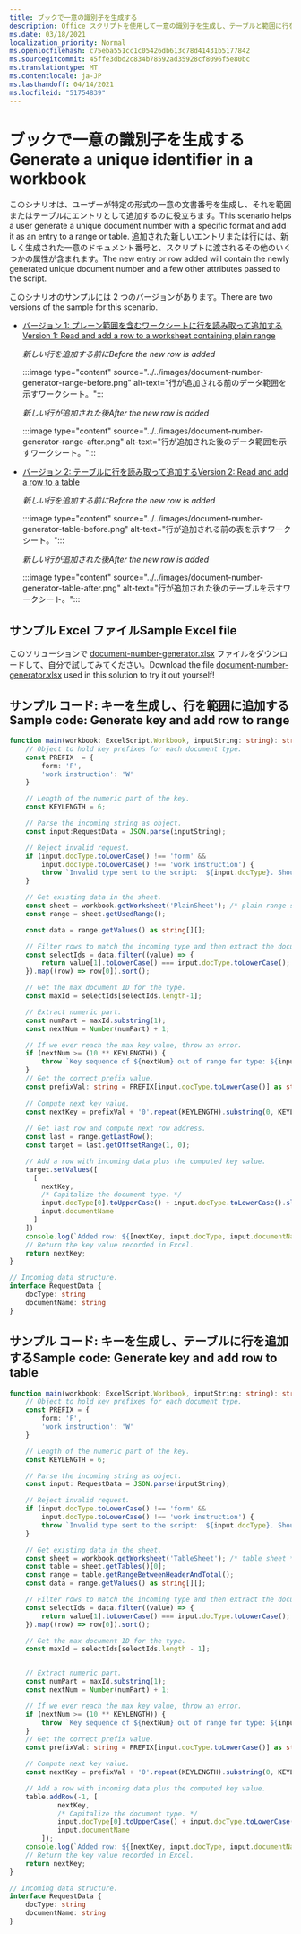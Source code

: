 ```yaml
---
title: ブックで一意の識別子を生成する
description: Office スクリプトを使用して一意の識別子を生成し、テーブルと範囲に行を追加する方法について学習します。
ms.date: 03/18/2021
localization_priority: Normal
ms.openlocfilehash: c75eba551cc1c05426db613c78d41431b5177842
ms.sourcegitcommit: 45ffe3dbd2c834b78592ad35928cf8096f5e80bc
ms.translationtype: MT
ms.contentlocale: ja-JP
ms.lasthandoff: 04/14/2021
ms.locfileid: "51754839"
---
```

# <a name="generate-a-unique-identifier-in-a-workbook"></a><span data-ttu-id="60312-103">ブックで一意の識別子を生成する</span><span class="sxs-lookup"><span data-stu-id="60312-103">Generate a unique identifier in a workbook</span></span>

<span data-ttu-id="60312-104">このシナリオは、ユーザーが特定の形式の一意の文書番号を生成し、それを範囲またはテーブルにエントリとして追加するのに役立ちます。</span><span class="sxs-lookup"><span data-stu-id="60312-104">This scenario helps a user generate a unique document number with a specific format and add it as an entry to a range or table.</span></span> <span data-ttu-id="60312-105">追加された新しいエントリまたは行には、新しく生成された一意のドキュメント番号と、スクリプトに渡されるその他のいくつかの属性が含まれます。</span><span class="sxs-lookup"><span data-stu-id="60312-105">The new entry or row added will contain the newly generated unique document number and a few other attributes passed to the script.</span></span>

<span data-ttu-id="60312-106">このシナリオのサンプルには 2 つのバージョンがあります。</span><span class="sxs-lookup"><span data-stu-id="60312-106">There are two versions of the sample for this scenario.</span></span>

* [<span data-ttu-id="60312-107">バージョン 1: プレーン範囲を含むワークシートに行を読み取って追加する</span><span class="sxs-lookup"><span data-stu-id="60312-107">Version 1: Read and add a row to a worksheet containing plain range</span></span>](#sample-code-generate-key-and-add-row-to-range)

    <span data-ttu-id="60312-108">_新しい行を追加する前に_</span><span class="sxs-lookup"><span data-stu-id="60312-108">_Before the new row is added_</span></span>

    :::image type="content" source="../../images/document-number-generator-range-before.png" alt-text="行が追加される前のデータ範囲を示すワークシート。":::

    <span data-ttu-id="60312-110">_新しい行が追加された後_</span><span class="sxs-lookup"><span data-stu-id="60312-110">_After the new row is added_</span></span>

    :::image type="content" source="../../images/document-number-generator-range-after.png" alt-text="行が追加された後のデータ範囲を示すワークシート。":::

* [<span data-ttu-id="60312-112">バージョン 2: テーブルに行を読み取って追加する</span><span class="sxs-lookup"><span data-stu-id="60312-112">Version 2: Read and add a row to a table</span></span>](#sample-code-generate-key-and-add-row-to-table)

    <span data-ttu-id="60312-113">_新しい行を追加する前に_</span><span class="sxs-lookup"><span data-stu-id="60312-113">_Before the new row is added_</span></span>

    :::image type="content" source="../../images/document-number-generator-table-before.png" alt-text="行が追加される前の表を示すワークシート。":::

    <span data-ttu-id="60312-115">_新しい行が追加された後_</span><span class="sxs-lookup"><span data-stu-id="60312-115">_After the new row is added_</span></span>

    :::image type="content" source="../../images/document-number-generator-table-after.png" alt-text="行が追加された後のテーブルを示すワークシート。":::

## <a name="sample-excel-file"></a><span data-ttu-id="60312-117">サンプル Excel ファイル</span><span class="sxs-lookup"><span data-stu-id="60312-117">Sample Excel file</span></span>

<span data-ttu-id="60312-118">このソリューションで <a href="document-number-generator.xlsx">document-number-generator.xlsx</a> ファイルをダウンロードして、自分で試してみてください。</span><span class="sxs-lookup"><span data-stu-id="60312-118">Download the file <a href="document-number-generator.xlsx">document-number-generator.xlsx</a> used in this solution to try it out yourself!</span></span>

## <a name="sample-code-generate-key-and-add-row-to-range"></a><span data-ttu-id="60312-119">サンプル コード: キーを生成し、行を範囲に追加する</span><span class="sxs-lookup"><span data-stu-id="60312-119">Sample code: Generate key and add row to range</span></span>

```TypeScript
function main(workbook: ExcelScript.Workbook, inputString: string): string {
    // Object to hold key prefixes for each document type.
    const PREFIX  = {
        form: 'F',
        'work instruction': 'W'
    }

    // Length of the numeric part of the key.
    const KEYLENGTH = 6;

    // Parse the incoming string as object.
    const input:RequestData = JSON.parse(inputString);

    // Reject invalid request.
    if (input.docType.toLowerCase() !== 'form' && 
        input.docType.toLowerCase() !== 'work instruction') {
        throw `Invalid type sent to the script:  ${input.docType}. Should be one of the following: ${Object.keys(PREFIX)}`
    }

    // Get existing data in the sheet.
    const sheet = workbook.getWorksheet('PlainSheet'); /* plain range sheet */
    const range = sheet.getUsedRange();

    const data = range.getValues() as string[][];

    // Filter rows to match the incoming type and then extract the document number column (index 0) and then sort it. 
    const selectIds = data.filter((value) => {
        return value[1].toLowerCase() === input.docType.toLowerCase();
    }).map((row) => row[0]).sort();

    // Get the max document ID for the type.
    const maxId = selectIds[selectIds.length-1];

    // Extract numeric part.
    const numPart = maxId.substring(1);
    const nextNum = Number(numPart) + 1;

    // If we ever reach the max key value, throw an error.
    if (nextNum >= (10 ** KEYLENGTH)) {
        throw `Key sequence of ${nextNum} out of range for type: ${input.docType}.`
    }
    // Get the correct prefix value.
    const prefixVal: string = PREFIX[input.docType.toLowerCase()] as string;
    
    // Compute next key value.
    const nextKey = prefixVal + '0'.repeat(KEYLENGTH).substring(0, KEYLENGTH - String(nextNum).length) + String(nextNum);
    
    // Get last row and compute next row address.
    const last = range.getLastRow();
    const target = last.getOffsetRange(1, 0);

    // Add a row with incoming data plus the computed key value.
    target.setValues([
      [
        nextKey, 
        /* Capitalize the document type. */
        input.docType[0].toUpperCase() + input.docType.toLowerCase().slice(1),
        input.documentName
      ]
    ])
    console.log(`Added row: ${[nextKey, input.docType, input.documentName]}`)
    // Return the key value recorded in Excel.
    return nextKey;
}

// Incoming data structure.
interface RequestData {
    docType: string
    documentName: string
}
```

## <a name="sample-code-generate-key-and-add-row-to-table"></a><span data-ttu-id="60312-120">サンプル コード: キーを生成し、テーブルに行を追加する</span><span class="sxs-lookup"><span data-stu-id="60312-120">Sample code: Generate key and add row to table</span></span>

```TypeScript
function main(workbook: ExcelScript.Workbook, inputString: string): string {
    // Object to hold key prefixes for each document type.
    const PREFIX = {
        form: 'F',
        'work instruction': 'W'
    }

    // Length of the numeric part of the key.
    const KEYLENGTH = 6;

    // Parse the incoming string as object.
    const input: RequestData = JSON.parse(inputString);

    // Reject invalid request.
    if (input.docType.toLowerCase() !== 'form' &&
        input.docType.toLowerCase() !== 'work instruction') {
        throw `Invalid type sent to the script:  ${input.docType}. Should be one of the following: ${Object.keys(PREFIX)}`
    }

    // Get existing data in the sheet.
    const sheet = workbook.getWorksheet('TableSheet'); /* table sheet */
    const table = sheet.getTables()[0];
    const range = table.getRangeBetweenHeaderAndTotal();
    const data = range.getValues() as string[][];

    // Filter rows to match the incoming type and then extract the document number column (index 0) and then sort it.
    const selectIds = data.filter((value) => {
        return value[1].toLowerCase() === input.docType.toLowerCase();
    }).map((row) => row[0]).sort();

    // Get the max document ID for the type.
    const maxId = selectIds[selectIds.length - 1];


    // Extract numeric part.
    const numPart = maxId.substring(1);
    const nextNum = Number(numPart) + 1;

    // If we ever reach the max key value, throw an error.
    if (nextNum >= (10 ** KEYLENGTH)) {
        throw `Key sequence of ${nextNum} out of range for type: ${input.docType}.`
    }
    // Get the correct prefix value.
    const prefixVal: string = PREFIX[input.docType.toLowerCase()] as string;

    // Compute next key value.
    const nextKey = prefixVal + '0'.repeat(KEYLENGTH).substring(0, KEYLENGTH - String(nextNum).length) + String(nextNum);

    // Add a row with incoming data plus the computed key value.
    table.addRow(-1, [
            nextKey,
            /* Capitalize the document type. */
            input.docType[0].toUpperCase() + input.docType.toLowerCase().slice(1),
            input.documentName
        ]);
    console.log(`Added row: ${[nextKey, input.docType, input.documentName]}`)
    // Return the key value recorded in Excel.
    return nextKey;
}

// Incoming data structure.
interface RequestData {
    docType: string
    documentName: string
}
```
